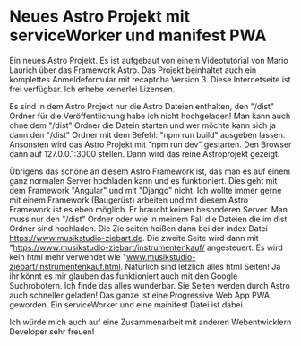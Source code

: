 # Neues Astro Projekt mit serviceWorker und manifest PWA
 Ein neues Astro Projekt. Es ist aufgebaut von einem Videotutorial von Mario Laurich über das Framework Astro. Das Projekt beinhaltet auch ein komplettes Anmeldeformular mit recaptcha Version 3. Diese Internetseite ist frei verfügbar. Ich erhebe keinerlei Lizensen.

 Es sind in dem Astro Projekt nur die Astro Dateien enthalten, den "/dist" Ordner für die Veröffentlichung habe ich nicht hochgeladen! Man kann auch ohne dem "/dist" Ordner die Datein starten und wer möchte kann sich ja dann den "/dist" Ordner mit dem Befehl: "npm run build" ausgeben lassen. Ansonsten wird das Astro Projekt mit "npm run dev" gestarten. Den Browser dann auf 127.0.0.1:3000 stellen. Dann wird das reine Astroprojekt gezeigt.

 Übrigens das schöne an diesem Astro Framework ist, das man es auf einem ganz normalen Server hochladen kann und es funktioniert. Dies geht mit dem Framework "Angular" und mit "Django" nicht. Ich wollte immer gerne mit einem Framework (Baugerüst) arbeiten und mit diesem Astro Framework ist es eben möglich. Er braucht keinen besonderen Server. Man muss nur den "/dist" Ordner oder wie in meinem Fall die Dateien die im dist Ordner sind hochladen. Die Zielseiten heißen dann bei der index Datei https://www.musikstudio-ziebart.de. Die zweite Seite wird dann mit "https://www.musikstudio-ziebart/instrumentenkauf/ angesteuert. Es wird kein html mehr verwendet wie "www.musikstudio-ziebart/instrumentenkauf.html. Natürlich sind letzlich alles html Seiten! Ja ihr könnt es mir glauben das funktioniert auch mit den Google Suchrobotern. Ich finde das alles wunderbar. Sie Seiten werden durch Astro auch schneller geladen!
 Das ganze ist eine Progressive Web App PWA geworden. Ein serviceWorker und eine mainifest Datei ist dabei.

 Ich würde mich auch auf eine Zusammenarbeit mit anderen Webentwicklern Developer sehr freuen!

